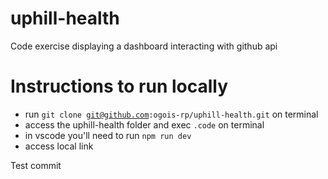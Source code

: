 # uphill-health
Code exercise displaying a dashboard interacting with github api

# Instructions to run locally
- run <code>git clone git@github.com:ogois-rp/uphill-health.git</code> on terminal
- access the uphill-health folder and exec <code>.code</code> on terminal 
- in vscode you'll need to run <code>npm run dev</code>
- access local link

Test commit